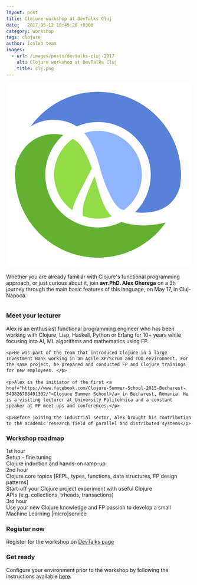 ```yaml
---
layout: post
title: Clojure workshop at DevTalks Cluj
date:   2017-05-12 10:45:26 +0300
category: workshop
tags: clojure  
author: icslab team
images: 
  - url: /images/posts/devtalks-cluj-2017
    alt: Clojure workshop at DevTalks Cluj
    title: clj.png
---
```


<div class="ui middle aligned grid">
    <div class="four wide column">
        <img class="ui small left floated image" src="/images/posts/devtalks-cluj-2017/clj.png">
    </div>
    <div class="twelve wide column">
        <p> Whether you are already familiar with Clojure's functional programming approach, or just curious about it, join <b>avr.PhD. Alex Gherega</b> on a 3h journey through the main basic features of this language, on May 17, in Cluj-Napoca.</p>
    </div>
</div>

### Meet your lecturer

<div class="ui container">
    <p>Alex is an enthusiast functional programming engineer who has been working with Clojure, Lisp, Haskell, Python or Erlang for 10+ years while focusing into AI, ML algorithms and mathematics using FP.</p>
    
    <p>He was part of the team that introduced Clojure in a large Investment Bank working in an Agile XP/Scrum and TDD environment. For the same project, he prepared and conducted FP and Clojure trainings for new employees. </p>

    <p>Alex is the initiator of the first <a href="https://www.facebook.com/Clojure-Summer-School-2015-Bucharest-549826708491302/">Clojure Summer School</a> in Bucharest, Romania. He is a visiting lecturer at University Politehnica and a constant speaker at FP meet-ups and conferences.</p>
    
    <p>Before joining the industrial sector, Alex brought his contribution to the academic research field of parallel and distributed systems</p>
</div>

### Workshop roadmap

<div class="ui list">
  <div class="item">
    <i class="child icon"></i>
    <div class="content">
      <div class="header">1st hour</div>
      <div>
        <div class="ui bulleted list">
            <div class="item">
                Setup - fine tuning
            </div>
            <div class="item">
                Clojure induction and hands-on ramp-up
            </div>
        </div>
      </div>
    </div>
  </div>

  <div class="item">
    <i class="user icon"></i>
    <div class="content">
      <div class="header">2nd hour</div>
      <div>
        <div class="ui bulleted list">
            <div class="item">
                Clojure.core topics [REPL, types, functions, data structures, FP design patterns] 
            </div>
            <div class="item">
                Start-off your Clojure project experiment with useful Clojure
            </div>
            <div class="item">
                APIs (e.g. collections, trheads, transactions)
            </div>
        </div>
      </div>
    </div>
  </div>

  <div class="item">
    <i class="student icon"></i>
    <div class="content">
      <div class="header">3rd hour</div>
      <div>
        <div class="ui bulleted list">
            <div class="item">
                Use your new Clojure knowledge and FP passion to develop a small Machine Learning [micro]service
            </div>
          </div>
      </div>
    </div>
  </div>
</div>

### Register now

Register for the workshop on [DevTalks page](http://www.devtalks.ro/cluj/events/a-peek-at-clojure/)

### Get ready

Configure your environment prior to the workshop by following the instructions available [here](https://github.com/alex-gherega/clojure-env-setup/blob/master/README.md).
